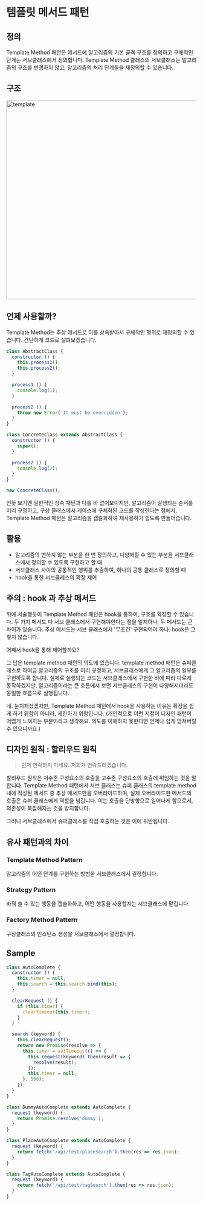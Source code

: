 # 템플릿 메서드 패턴

## 정의

Template Method 패턴은 메서드에 알고리즘의 기본 골격 구조를 정의하고 구체적인 단계는 서브클래스에서 정의합니다. Template Method 클래스의 서브클래스는 알고리즘의 구조를 변경하지 않고, 알고리즘의 처리 단계들을 재정의할 수 있습니다.


## 구조
<img width="525" alt="template" src="https://user-images.githubusercontent.com/53922712/168710326-ea290673-7065-4aa7-a369-0bf1a88c0048.png">

## 언제 사용할까?

Template Method는 추상 메서드로 이를 상속받아서 구체적인 행위로 재정의할 수 있습니다. 간단하게 코드로 살펴보겠습니다.

```js
class AbstractClass {
  constructor () {
    this.process1();
    this.process2();
  }

  process1 () {
    console.log(1);
  }

  process2 () {
    throw new Error('It must be overridden');
  }
}

class ConcreteClass extends AbstractClass {
  constructor () {
    super();
  }

  process2 () {
    console.log(2);
  }
}

new ConcreteClass();
```

언뜻 보기엔 일반적인 상속 패턴과 다를 바 없어보이지만, 알고리즘이 실행되는 순서를 미리 규정하고, 구상 클래스에서 케이스에 구체화된 코드를 작성한다는 점에서, Template Method 패턴은 알고리즘을 캡슐화하여 재사용하기 쉽도록 만들어줍니다.

## 활용

- 알고리즘의 변하지 않는 부분을 한 번 정의하고, 다양해질 수 있는 부분을 서브클래스에서 정의할 수 있도록 구현하고 할 때.
- 서브클래스 사이의 공통적인 행위를 추출하여, 하나의 공통 클래스로 정의할 때
- hook을 통한 서브클레스의 확장 제어

## 주의 : hook 과 추상 메서드

위에 서술했듯이 Template Method 패턴은 hook을 통하여, 구조를 확장할 수 있습니다.
두 가지 메서드 다 서브 클래스에서 구현해야한다는 점을 일치하나, 두 메서드는 큰 차이가 있습니다.
추상 메서드는 서브 클래스에서 '무조건' 구현되어야 하나. hook은 그렇지 않습니다.

어째서 hook을 통해 제어할까요?

그 답은 template method 패턴의 의도에 있습니다.
template method 패턴은 슈퍼클래스로 하여금 알고리즘의 구조를 미리 규정하고, 서브클래스에게 그 알고리즘의 일부를 구현하도록 합니다. 실제로 실행되는 코드는 서브클래스에서 구현한 바에 따라 다르게 동작하겠지만, 알고리즘이라는 큰 흐름에서 보면 서브클래스의 구현이 다양해지더라도 동일한 흐름으로 실행됩니다.

네. 눈치채셨겠지만, Template Method 패턴에서 hook을 사용하는 이유는 확장을 쉽게 하기 위함이 아니라, 제한하기 위함입니다. (개인적으로 이런 지점이 디자인 패턴이 어렵게 느껴지는 부분이라고 생각해요. 의도를 이해하지 못한다면 언제나 쉽게 망쳐버릴 수 있으니까요.)

## 디자인 원칙 : 할리우드 원칙

> 먼저 연락하지 마세요. 저희가 연락드리겠습니다.

할리우드 원칙은 저수준 구성요소의 호출을 고수준 구성요소의 호출에 위임하는 것을 말합니다.
Template Method 패턴에서 서브 클래스는 슈퍼 클래스의 template method 내에 작성된 메서드 중 추상 메서드만을 오버라이드하며, 실제 오버라이드한 메서드의 호출은 슈퍼 클래스에게 역할을 넘깁니다. 이는 호출을 단방향으로 일어나게 함으로서, 의존성이 복잡해지는 것을 방지합니다.

그러니 서브클래스에서 슈퍼클래스를 직접 호출하는 것은 이에 위반됩니다.

## 유사 패턴과의 차이
### Template Method Pattern
알고리즘의 어떤 단계를 구현하는 방법을 서브클래스에서 결정합니다.

### Strategy Pattern
바꿔 쓸 수 있는 행동을 캡슐화하고, 어떤 행동을 사용할지는 서브클래스에 맡깁니다.

### Factory Method Pattern
구상클래스의 인스턴스 생성을 서브클래스에서 결정합니다.

## Sample

```js
class AutoComplete {
  constructor () {
    this.timer = null;
    this.search = this.search.bind(this);
  }

  clearRequest () {
    if (this.timer) {
      clearTimeout(this.timer);
    }
  }

  search (keyword) {
    this.clearRequest();
    return new Promise(resolve => {
      this.timer = setTimeout(() => {
        this.request(keyword).then(result => {
          resolve(result);
        });
        this.timer = null;
      }, 500);
    });
  }
}

class DummyAutoComplete extends AutoComplete {
  request (keyword) {
    return Promise.resolve('dummy');
  }
}

class PlaceAutoComplete extends AutoComplete {
  request (keyword) {
    return fetch('/api/test/placeSearch').then(res => res.json);
  }
}

class TagAutoComplete extends AutoComplete {
  request (keyword) {
    return fetch('/api/test/tagSearch').then(res => res.json);
  }
}
```
